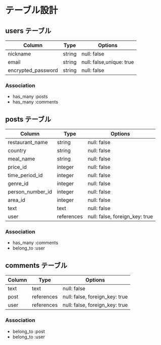 # テーブル設計

## users テーブル

| Column             | Type   | Options                  |
| ------------------ | ------ | ------------------------ |
| nickname           | string | null: false              |
| email              | string | null: false,unique: true |
| encrypted_password | string | null: false              |

### Association

- has_many :posts
- has_many :comments

## posts テーブル

| Column            | Type       | Options                        |
| ----------------- | ---------- | ------------------------------ |
| restaurant_name   | string     | null: false                    |
| country           | string     | null: false                    |
| meal_name         | string     | null: false                    |
| price_id          | integer    | null: false                    |
| time_period_id    | integer    | null: false                    |
| genre_id          | integer    | null: false                    |
| person_number_id  | integer    | null: false                    |
| area_id           | integer    | null: false                    |
| text              | text       | null: false                    |
| user              | references | null: false, foreign_key: true |

### Association

- has_many  :comments
- belong_to :user

## comments テーブル

| Column  | Type       | Options                        |
| ------- | ---------- | ------------------------------ |
| text    | text       | null: false                    |
| post    | references | null: false, foreign_key: true |
| user    | references | null: false, foreign_key: true |

### Association

- belong_to :post
- belong_to :user